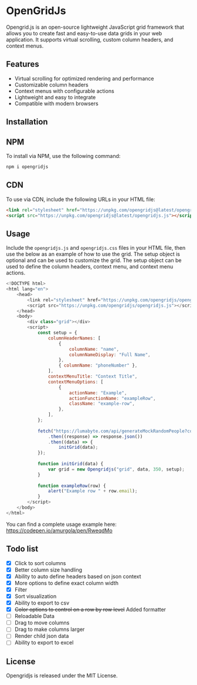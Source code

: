 ﻿# OpenGridJs
 
Opengrid.js is an open-source lightweight JavaScript grid framework that allows you to create fast and easy-to-use data grids in your web application. It supports virtual scrolling, custom column headers, and context menus.

## Features

- Virtual scrolling for optimized rendering and performance
- Customizable column headers
- Context menus with configurable actions
- Lightweight and easy to integrate
- Compatible with modern browsers

## Installation
## NPM
To install via NPM, use the following command:

```bash 
npm i opengridjs
```

## CDN
To use via CDN, include the following URLs in your HTML file:

```html 
<link rel="stylesheet" href="https://unpkg.com/opengridjs@latest/opengridjs.css">
<script src="https://unpkg.com/opengridjs@latest/opengridjs.js"></script>
```
    
## Usage

Include the `opengridjs.js` and `opengridjs.css` files in your HTML file, then use the below as an example of how to use the grid. The setup object is optional and can be used to customize the grid. The setup object can be used to define the column headers, context menu, and context menu actions.

```javascript
<!DOCTYPE html>
<html lang="en">
    <head>
        <link rel="stylesheet" href="https://unpkg.com/opengridjs/opengridjs.css">
        <script src="https://unpkg.com/opengridjs/opengridjs.js"></script>
    </head>
    <body>
        <div class="grid"></div>
        <script>
            const setup = {
                columnHeaderNames: [
                    {
                        columnName: "name",
                        columnNameDisplay: "Full Name",
                    },
                    { columnName: "phoneNumber" },
                ],
                contextMenuTitle: "Context Title",
                contextMenuOptions: [
                    {
                        actionName: "Example",
                        actionFunctionName: "exampleRow",
                        className: "example-row",
                    },
                ],
            };
    
            fetch("https://lumabyte.com/api/generateMockRandomPeople?count=1000")
                .then((response) => response.json())
                .then((data) => {
                    initGrid(data);
            });
    
            function initGrid(data) {
                var grid = new Opengridjs("grid", data, 350, setup);
            }
    
            function exampleRow(row) {
                alert("Example row " + row.email);
            }
        </script>
    </body>
</html>
```

You can find a complete usage example here: https://codepen.io/amurgola/pen/RweqdMo

## Todo list
- [X] Click to sort columns
- [X] Better column size handling
- [X] Ability to auto define headers based on json context
- [X] More options to define exact column width
- [X] Filter
- [X] Sort visualization
- [x] Ability to export to csv
- [X] ~~Color options to control on a row by row level~~ Added formatter
- [ ] Reloadable Data
- [ ] Drag to move columns
- [ ] Drag to make columns larger
- [ ] Render child json data
- [ ] Ability to export to excel

## License

Opengridjs is released under the MIT License.
